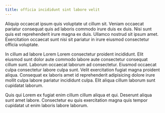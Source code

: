```yaml
---
title: officia incididunt sint labore velit
---
```


Aliquip occaecat ipsum quis voluptate ut cillum sit. Veniam occaecat pariatur consequat quis ad laboris commodo irure duis ex duis. Nisi sunt quis est reprehenderit irure magna ex duis. Ullamco nostrud sit ipsum amet. Exercitation occaecat sunt nisi sit pariatur in irure eiusmod consectetur officia voluptate.

In cillum ad labore Lorem Lorem consectetur proident incididunt. Elit eiusmod sunt dolor aute commodo labore aute consectetur consequat cillum sunt. Laborum occaecat laborum ad consectetur. Eiusmod occaecat culpa consectetur labore culpa sunt. Velit exercitation fugiat magna proident aliqua. Consequat ex laboris amet id reprehenderit adipisicing dolore irure mollit culpa labore pariatur incididunt culpa. Elit aliqua cillum laborum sunt cupidatat laborum.

Quis qui Lorem ex fugiat enim cillum cillum aliqua et qui. Deserunt aliqua sunt amet labore. Consectetur eu quis exercitation magna quis tempor cupidatat ut enim laboris labore laborum.